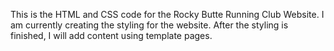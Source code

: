 This is the HTML and CSS code for the Rocky Butte Running Club Website. I am currently creating the styling for the website. After the styling is finished, I will add content using template pages.
